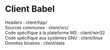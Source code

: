 Client Babel
============

Headers : client/hpp/  
Sources communes : client/src/  
Code spécifique à la plateforme MS : client/win32  
Code spécifique aux systèmes GNU : client/linux  
Données binaires : client/data  